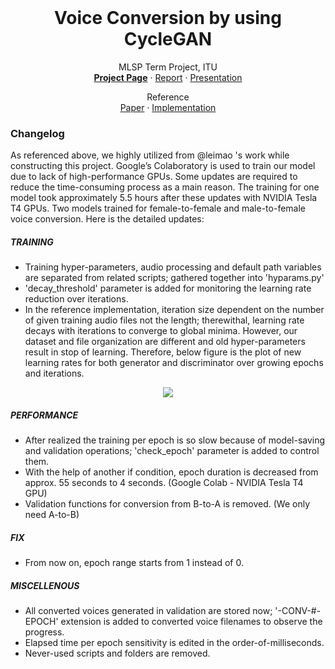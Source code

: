 <br>
<p align="center">
  <h1 align="center">Voice Conversion by using CycleGAN</h1>
  
 
  <p align="center">
  MLSP Term Project, ITU <br>
  <a href="https://001honi.github.io/repos/vc-cycle-gan/report.html"><b>Project Page</b></a>
  ·
  <a href="https://github.com/001honi/001honi.github.io/blob/master/repos/vc-cycle-gan/assets/pdf/vc-cycle-gan-report.pdf">Report</a>
  ·
  <a href="https://github.com/001honi/001honi.github.io/blob/master/repos/vc-cycle-gan/assets/pdf/vc-cycle-gan-presentation.pdf">Presentation</a>
  </p>
  
  <p align="center">
  Reference <br>
  <a href="https://001honi.github.io/repos/vc-cycle-gan/report.html">Paper</a>
  ·
  <a href="https://github.com/001honi/001honi.github.io/blob/master/repos/vc-cycle-gan/assets/pdf/vc-cycle-gan-report.pdf">Implementation</a>
  </p>
</p>



### Changelog
As referenced above, we highly utilized from @leimao 's work while constructing this project. Google’s Colaboratory is used to train our model due to lack of high-performance GPUs. Some updates are required to reduce the time-consuming process as a main reason. The training for one model took approximately 5.5 hours after these updates with NVIDIA Tesla T4 GPUs. Two models trained for female-to-female and male-to-female voice conversion. Here is the detailed updates:
##### TRAINING
  - Training hyper-parameters, audio processing and default path variables are separated from related scripts; gathered together into 'hyparams.py'
  - 'decay_threshold' parameter is added for monitoring the learning rate reduction over iterations. 
  - In the reference implementation, iteration size dependent on the number of given training audio files not the length; therewithal, learning rate decays with iterations to converge to global minima. However, our dataset and file organization are different and old hyper-parameters result in stop of learning. Therefore, below figure is the plot of new learning rates for both generator and discriminator over growing epochs and iterations.
<p align="center">
  <img src="/figure/learn_rate.png" />
</p>  

##### PERFORMANCE
  - After realized the training per epoch is so slow because of model-saving and validation operations; 'check_epoch' parameter is added to control them. 
  - With the help of another if condition, epoch duration is decreased from approx. 55 seconds to 4 seconds. (Google Colab - NVIDIA Tesla T4 GPU)
  - Validation functions for conversion from B-to-A is removed. (We only need A-to-B)
##### FIX 
  - From now on, epoch range starts from 1 instead of 0.
##### MISCELLENOUS
  - All converted voices generated in validation are stored now; '-CONV-#-EPOCH' extension is added to converted voice filenames to observe the progress.
  - Elapsed time per epoch sensitivity is edited in the order-of-milliseconds.
  - Never-used scripts and folders are removed.
